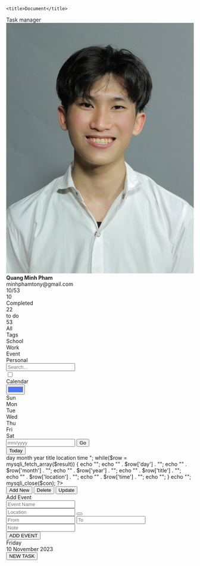 
<!DOCTYPE html>
<html lang="en">

<head>
    <meta charset="UTF-8">
    <meta http-equiv="X-UA-Compatible" content="IE=edge">
    <meta name="viewport" content="width=device-width, initial-scale=1.0">
    <script src="https://kit.fontawesome.com/e8ec9aa329.js" crossorigin="anonymous"></script>
    <link rel="stylesheet" type="text/css" href="style.css"/>

    <title>Document</title>
</head>

<body>
    <div class="container">
        <div class="profile-area">
            <div class="task-manager">Task manager</div>
            <div class="side-wrapper">
                <div class="user-profile">
                    <img src="images/user1.png" alt="user-image" class="user-image">
                    <div class="user-name">
                        <b>Quang Minh Pham</b>
                    </div>
                    <div class="user-email">minhphamtony@gmail.com</div>
                </div>
                <div class="user-notifications">
                    <div class="notify">
                        <i class="fa-sharp fa-solid fa-gear"></i>
                    </div>
                    <div class="notify alert">
                        <i class="fa-solid fa-envelope"></i>
                    </div>
                    <div class="notify alert">
                        <i class="fa-sharp fa-solid fa-bell"></i>
                    </div>
                </div>
                <div class="progress-status">10/53</div>
                <div class="progress">
                    <div class="progress-bar"></div>
                </div>
                <div class="task-status">
                    <div class="task-stat">
                        <div class="task-number">10</div>
                        <div class="task-condition">Completed</div>
                        <div class="task-tasks"></div>
                    </div>
                    <div class="task-stat">
                        <div class="task-number">22</div>
                        <div class="task-condition">to do</div>
                        <div class="task-tasks"></div>
                    </div>
                    <div class="task-stat">
                        <div class="task-number">53</div>
                        <div class="task-condition">All</div>
                        <div class="task-tasks"></div>
                    </div>
                </div>
            </div>
            <div class="side-wrapper">
                <div class="tag-title">Tags</div>
                <div class="tag-name">
                    <div class="tag">School</div>
                    <div class="tag">Work</div>
                    <div class="tag">Event</div>
                    <div class="tag">Personal</div>
                </div>
            </div>
        </div>
        <div class="main-area">
            <div class="header">
                <div class="search-bar">
                    <!-- <i class="fa-solid fa-magnifying-glass"></i> -->
                    <input type="text" placeholder="Search...">
                </div>
                <div class="calendar-todolist">
                    <input type="checkbox" class="calendar-todolist-checkbox">
                    <div class="toggle-page">
                        <span>Calendar</span>
                    </div>
                    <div class="layer"></div>
                </div>
                <div class="color-menu">
                    <i class="fa-solid fa-paint-roller"></i>
                    <input type="color" value="#4d76fd" class="colorpicker">
                </div>
            </div>
            <div class="main-container">
                <div class="left-main-container">
                    <div class="clendar-container ">
                        <div class="calendar active ">
                            <div class="month">
                                <i class="fas fa-angle-left prev"></i>
                                <div class="date"></div>
                                <i class="fas fa-angle-right next"></i>
                            </div>
                            <div class="weekdays">
                                <div>Sun</div>
                                <div>Mon</div>
                                <div>Tue</div>
                                <div>Wed</div>
                                <div>Thu</div>
                                <div>Fri</div>
                                <div>Sat</div>
                            </div>
                            <div class="days"></div>
                            <div class="goto-today">
                                <div class="goto">
                                    <input type="text" placeholder="mm/yyyy" class="date-input" />
                                    <button class="goto-btn">Go</button>
                                </div>
                                <button class="today-btn">Today</button>
                            </div>
                        </div>
                        <div class="todolist-container ">
                            <div class="todolist">
                              <?php
                                include_once ("db_config.php");
                                $con = mysqli_connect(DB_HOST, DB_USER, DB_PASS, DB_NAME, DB_CONNECTION);
                                // $q = intval($_GET['q']);
                                if (!$con) {
                                die('Could not connect: ' . mysqli_connect_error());
                                }
                                mysqli_select_db($con,"ajax_demo");
                                $sql="SELECT * FROM events";
                                $result = mysqli_query($con,$sql);
                                echo "<table class='todolist-table'>
                                <tr>
                                <th>day</th>
                                <th>month</th>
                                <th>year</th>
                                <th>title</th>
                                <th>location</th>
                                <th>time</th>
                                </tr>";
                                while($row = mysqli_fetch_array($result)) {
                                echo "<tr>";
                                echo "<td>" . $row['day'] . "</td>";
                                echo "<td>" . $row['month'] . "</td>";
                                echo "<td>" . $row['year'] . "</td>";
                                echo "<td>" . $row['title'] . "</td>";
                                echo "<td>" . $row['location'] . "</td>";
                                echo "<td>" . $row['time'] . "</td>";
                                echo "</tr>";
                                }
                                echo "</table>";
                                mysqli_close($con);
                                ?> 
                            </div>
                            <div class="button" id="action">
                                <a href="addnew.php"><button>Add New</button></a>
                                <a href="delete.php" ><button>Delete</button></a>
                                <a href="update.php" ><button>Update</button></a>
                            </div>          
                        </div>
                    </div>
                    <div class="add-event-wrapper  ">
                        <div class="add-event-header">
                            <div class="title">Add Event</div>
                            <i class="fas fa-times close"></i>
                        </div>
                        <div class="add-event-body">
                            <div class="add-event-input">
                                <input type="text" placeholder="Event Name" class="event-name">
                            </div>
                            <div class="add-event-input">
                                <input id="pac-input"type="text" placeholder="Location" class="event-location">
                                <button class="add-event-btn-map " ><i class="fa-sharp fa-solid fa-location-dot"></i></button>
                                <div id="googleMap" class="map  ">
                                    <!-- <script>
                                        function myMap() {
                                        var mapProp= {
                                        center:new google.maps.LatLng(51.508742,-0.120850),
                                        zoom:5,
                                        };
                                        var map = new google.maps.Map(document.getElementById("googleMap"),mapProp);
                                        }
                                    </script> -->
                                    <!-- <script src="https://maps.googleapis.com/maps/api/js?key&callback=myMap"></script> -->
                                    <script
                                    src="https://maps.googleapis.com/maps/api/js?key=AIzaSyC69dkDskDMsxSvZiCqAd9thxLDBohuBJI&callback=initAutocomplete&libraries=places&v=weekly"
                                    defer
                                  ></script>
                                </div>
                            </div>
                            <div class="add-event-input">
                                <input type="text" placeholder="From" class="event-from">
                                <input type="text" placeholder="To" class="event-to">
                            </div>
                            <div class="add-event-input">
                                <input type="text" placeholder="Note" class="event-note">
                            </div>
                            <div class="add-event-footer">
                                <button class="add-event-btn">ADD EVENT</button>
                            </div>
                        </div>
                    </div>
                </div>
                <div class="right-main-container">
                    <div class="today-date">
                        <div class="event-day">Friday</div>
                        <div class="event-date">10 November 2023</div>
                    </div>
                    <div class="events">
                    </div>
                    <button class="add-event">
                        <!-- <i class="fas fa-plus"></i> -->
                        NEW TASK
                    </button>
                </div>
            </div>      
        </div>
    </div>
<!--     </div>
    </div>
    </div> -->
    <script src="script.js"></script>
    <script src="https://code.jquery.com/jquery-3.7.1.js" ></script>
    <script>
        $('.colorpicker').on('input', function() {
    var newColor = $(this).val();
    $(':root').css('--button-color', newColor);
});
    </script>
</body>
</html>

